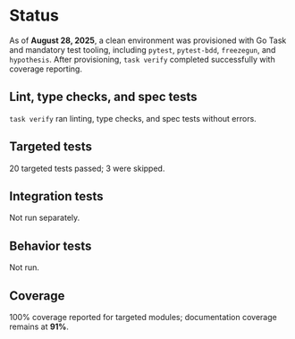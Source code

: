 # Status

As of **August 28, 2025**, a clean environment was provisioned with Go Task and
mandatory test tooling, including `pytest`, `pytest-bdd`, `freezegun`, and
`hypothesis`. After provisioning, `task verify` completed successfully with
coverage reporting.

## Lint, type checks, and spec tests
`task verify` ran linting, type checks, and spec tests without errors.

## Targeted tests
20 targeted tests passed; 3 were skipped.

## Integration tests
Not run separately.

## Behavior tests
Not run.

## Coverage
100% coverage reported for targeted modules; documentation coverage remains at
**91%**.
